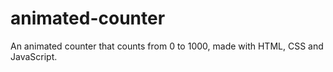 # animated-counter
An animated counter that counts from 0 to 1000, made with HTML, CSS and JavaScript.
